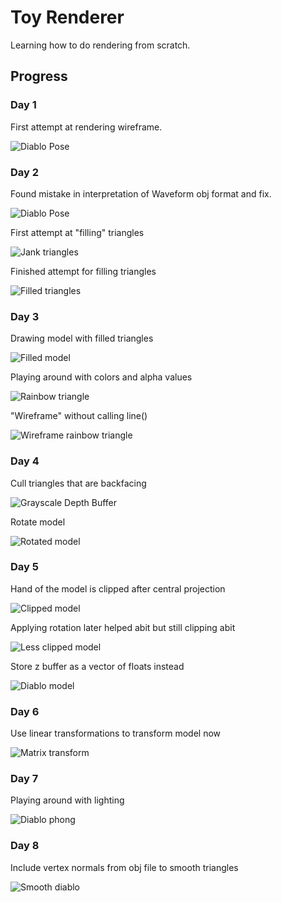 # Toy Renderer

Learning how to do rendering from scratch.

## Progress

### Day 1
First attempt at rendering wireframe.

![Diablo Pose](progress/day1.png)

### Day 2
Found mistake in interpretation of Waveform obj format and fix.

![Diablo Pose](progress/day2-1.png)

First attempt at "filling" triangles

![Jank triangles](progress/day2-2.png)

Finished attempt for filling triangles

![Filled triangles](progress/day2-3.png)

### Day 3
Drawing model with filled triangles

![Filled model](progress/day3-1.png)

Playing around with colors and alpha values

![Rainbow triangle](progress/day3-2.png)

"Wireframe" without calling line()

![Wireframe rainbow triangle](progress/day3-3.png)

### Day 4
Cull triangles that are backfacing

![Grayscale Depth Buffer](progress/day4-1.png)

Rotate model

![Rotated model](progress/day4-2.png)

### Day 5
Hand of the model is clipped after central projection

![Clipped model](progress/day5-1.png)

Applying rotation later helped abit but still clipping abit

![Less clipped model](progress/day5-2.png)

Store z buffer as a vector of floats instead

![Diablo model](progress/day5-3.png)

### Day 6
Use linear transformations to transform model now

![Matrix transform](progress/day6-1.png)

### Day 7
Playing around with lighting

![Diablo phong](progress/day7-1.png)

### Day 8
Include vertex normals from obj file to smooth triangles

![Smooth diablo](progress/day8-1.png)
